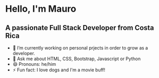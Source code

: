<h1>Hello, I'm Mauro</h1>
<h2>A passionate Full Stack Developer from Costa Rica</h2>


- 🔭 I’m currently working on personal prjects in order to grow as a developer. 
- 💬 Ask me about HTML, CSS, Bootstrap, Javascript or Python
- 😄 Pronouns: he/him
- ⚡ Fun fact: I love dogs and I'm a movie buff! 

  
